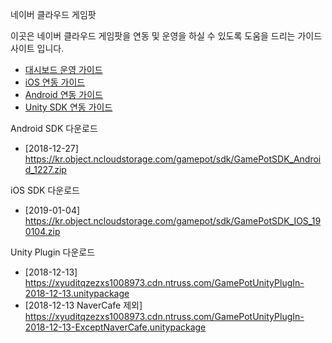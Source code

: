 네이버 클라우드 게임팟

이곳은 네이버 클라우드 게임팟을 연동 및 운영을 하실 수 있도록 도움을 드리는 가이드 사이트 입니다.

* [대시보드 운영 가이드](Dashboard)
* [iOS 연동 가이드](iOS)
* [Android 연동 가이드](Android)
* [Unity SDK 연동 가이드](Unity)

Android SDK 다운로드

- [2018-12-27] https://kr.object.ncloudstorage.com/gamepot/sdk/GamePotSDK_Android_1227.zip

iOS SDK 다운로드

- [2019-01-04] https://kr.object.ncloudstorage.com/gamepot/sdk/GamePotSDK_IOS_190104.zip

Unity Plugin 다운로드

- [2018-12-13] https://xyuditqzezxs1008973.cdn.ntruss.com/GamePotUnityPlugIn-2018-12-13.unitypackage
- [2018-12-13 NaverCafe 제외] https://xyuditqzezxs1008973.cdn.ntruss.com/GamePotUnityPlugIn-2018-12-13-ExceptNaverCafe.unitypackage
